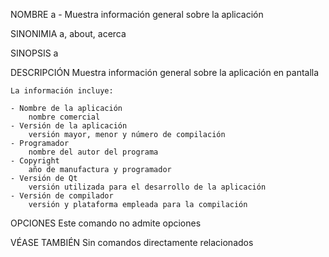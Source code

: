 NOMBRE
	a - Muestra información general sobre la aplicación

SINONIMIA
	a, about, acerca

SINOPSIS
	a

DESCRIPCIÓN
	Muestra información general sobre la aplicación en pantalla

	La información incluye:

	- Nombre de la aplicación
		nombre comercial
	- Versión de la aplicación
		versión mayor, menor y número de compilación
	- Programador
		nombre del autor del programa
	- Copyright
		año de manufactura y programador
	- Versión de Qt
		versión utilizada para el desarrollo de la aplicación
	- Versión de compilador
		versión y plataforma empleada para la compilación

OPCIONES
	Este comando no admite opciones

VÉASE TAMBIÉN
	Sin comandos directamente relacionados